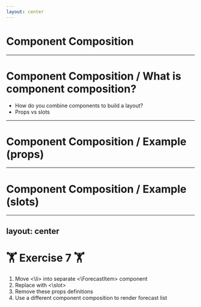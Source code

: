 ```yaml
---
layout: center
---
```


# Component Composition

---

# Component Composition / What is component composition?

- How do you combine components to build a layout?
- Props vs slots

---

# Component Composition / Example (props)

<StackBlitzEmbed id="vue-yobnhs" file="src/components/App.vue" />

---

# Component Composition / Example (slots)

<StackBlitzEmbed id="vue-r5nsxn" file="src/components/App.vue" />

---
layout: center
---

# 🏋️ Exercise 7 🏋️

1. Move <\li> into separate <\ForecastItem> component
2. Replace with <\slot>
3. Remove these props definitions
4. Use a different component composition to render forecast list
